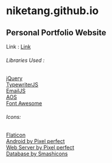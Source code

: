 # niketang.github.io
## Personal Portfolio Website

Link : [Link](https://niketang.github.io/)

###### Libraries Used : 
[jQuery](https://github.com/jquery/jquery)<br/>
[TypewriterJS](https://github.com/tameemsafi/typewriterjs)<br/>
[EmailJS](https://www.emailjs.com/)<br/>
[AOS](https://github.com/michalsnik/aos)<br/>
[Font Awesome](https://fontawesome.com/)

###### Icons:
[Flaticon](https://www.flaticon.com)<br/>
[Android by Pixel perfect](https://www.flaticon.com/authors/pixel-perfect)<br/>
[Web Server by Pixel perfect](https://www.flaticon.com/authors/pixel-perfect)<br/>
[Database by Smashicons](https://www.flaticon.com/authors/smashicons)
